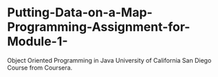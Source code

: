 # Putting-Data-on-a-Map-Programming-Assignment-for-Module-1-
Object Oriented Programming in Java University of California San Diego Course from Coursera.
